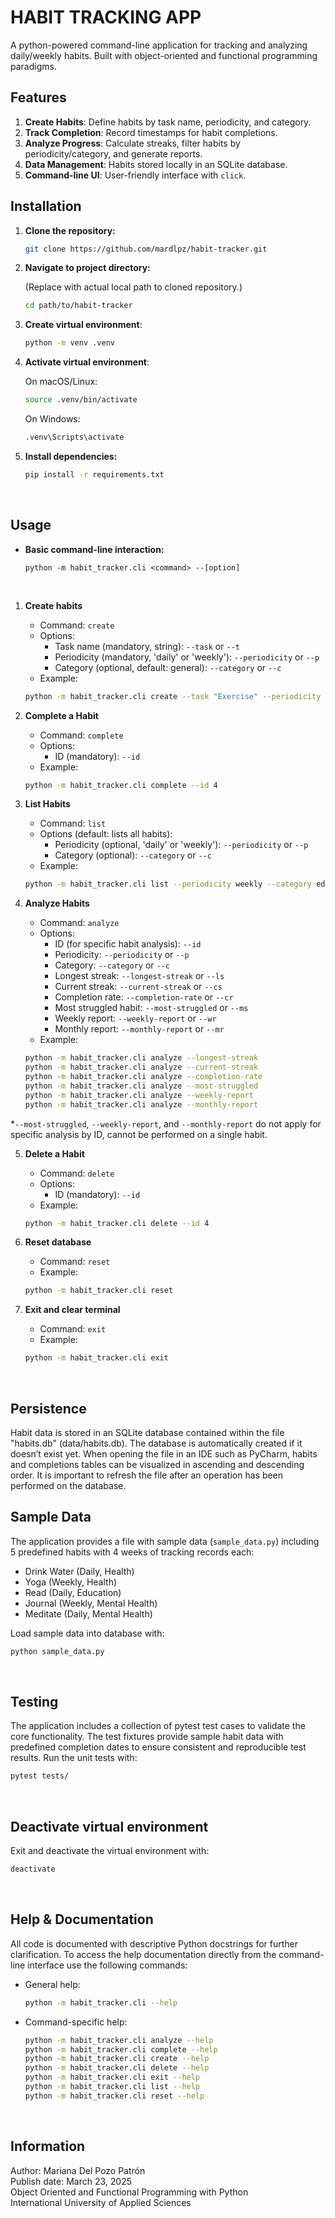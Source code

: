 # HABIT TRACKING APP

A python-powered command-line application for tracking and analyzing daily/weekly habits. Built with object-oriented and functional programming paradigms.


## Features
1. **Create Habits**: Define habits by task name, periodicity, and category.
2. **Track Completion**: Record timestamps for habit completions.
3. **Analyze Progress**: Calculate streaks, filter habits by periodicity/category, and generate reports.
4. **Data Management**: Habits stored locally in an SQLite database.
4. **Command-line UI**: User-friendly interface with `click`.


## Installation

1. **Clone the repository:**
   ```bash
   git clone https://github.com/mardlpz/habit-tracker.git  
   ```

2. **Navigate to project directory:**

   (Replace with actual local path to cloned repository.)
   ```bash
   cd path/to/habit-tracker
   ```

3. **Create virtual environment**:
   ```bash
   python -m venv .venv
   ```
   
4. **Activate virtual environment**:
   
   On macOS/Linux:
   ```bash
   source .venv/bin/activate 
    ```
   On Windows:
    ```bash
   .venv\Scripts\activate
   ```

5. **Install dependencies:**
   ```bash
   pip install -r requirements.txt
   ```
<br/>

## Usage

- **Basic command-line interaction:**
   
      python -m habit_tracker.cli <command> --[option]
<br/>

1. **Create habits**
   - Command: `create`
   - Options:
     - Task name (mandatory, string): `--task` or `--t`
     - Periodicity (mandatory, 'daily' or 'weekly'): `--periodicity` or `--p`
     - Category (optional, default: general): `--category` or `--c`
   - Example:
   ```bash
   python -m habit_tracker.cli create --task "Exercise" --periodicity daily --category health
   ```

2. **Complete a Habit**
   - Command: `complete`
   - Options:
     - ID (mandatory): `--id`
   - Example:
   ```bash
   python -m habit_tracker.cli complete --id 4
   ```

3. **List Habits**
   - Command: `list`
   - Options (default: lists all habits):
     - Periodicity (optional, 'daily' or 'weekly'): `--periodicity` or `--p`
     - Category (optional): `--category` or `--c`
   - Example:
   ```bash
   python -m habit_tracker.cli list --periodicity weekly --category education
   ```

4. **Analyze Habits**
      - Command: `analyze`
      - Options:
        - ID (for specific habit analysis): `--id`
        - Periodicity: `--periodicity` or `--p`
        - Category: `--category` or `--c`
        - Longest streak: `--longest-streak` or `--ls`
        - Current streak: `--current-streak` or `--cs`
        - Completion rate: `--completion-rate` or `--cr`
        - Most struggled habit: `--most-struggled` or `--ms`
        - Weekly report: `--weekly-report` or `--wr`
        - Monthly report: `--monthly-report` or `--mr`
      - Example:
      ```bash
      python -m habit_tracker.cli analyze --longest-streak
      python -m habit_tracker.cli analyze --current-streak
      python -m habit_tracker.cli analyze --completion-rate
      python -m habit_tracker.cli analyze --most-struggled
      python -m habit_tracker.cli analyze --weekly-report
      python -m habit_tracker.cli analyze --monthly-report
      ```
   
*`--most-struggled`, `--weekly-report`, and `--monthly-report` do not apply for specific analysis by ID, cannot be performed on a single habit.

5. **Delete a Habit**
   - Command: `delete`
   - Options:
     - ID (mandatory): `--id`
   - Example:
   ```bash
   python -m habit_tracker.cli delete --id 4
   ```

6. **Reset database**
   - Command: `reset`
   - Example:
   ```bash
   python -m habit_tracker.cli reset
   ```

7. **Exit and clear terminal**
   - Command: `exit`
   - Example:
   ```bash
   python -m habit_tracker.cli exit
   ```
<br/>

## Persistence

Habit data is stored in an SQLite database contained within the file 
"habits.db" (data/habits.db). The database is automatically created if it doesn’t exist yet.
When opening the file in an IDE such as PyCharm, habits and completions tables can be visualized
in ascending and descending order. It is important to refresh the file after an operation has
been performed on the database.
<br/>

## Sample Data

The application provides a file with sample data (`sample_data.py`) including 5 predefined habits with 4 weeks of tracking records each:

- Drink Water (Daily, Health)
- Yoga (Weekly, Health)
- Read (Daily, Education)
- Journal (Weekly, Mental Health)
- Meditate (Daily, Mental Health)  

Load sample data into database with:
   ```bash
   python sample_data.py
   ```
<br/>
   
## Testing

The application includes a collection of pytest test cases to validate the core functionality. The test fixtures 
provide sample habit data with predefined completion dates to ensure consistent and reproducible test results.
Run the unit tests with:
   ```bash
   pytest tests/
   ```
<br/>

## Deactivate virtual environment 
Exit and deactivate the virtual environment with:
   ```bash
   deactivate
   ```
<br/>

## Help & Documentation 

All code is documented with descriptive Python docstrings for further clarification.
To access the help documentation directly from the command-line interface use the following commands:
- General help:
   ```bash
   python -m habit_tracker.cli --help
   ```
- Command-specific help:
   ```bash
   python -m habit_tracker.cli analyze --help
   python -m habit_tracker.cli complete --help
   python -m habit_tracker.cli create --help
   python -m habit_tracker.cli delete --help
   python -m habit_tracker.cli exit --help
   python -m habit_tracker.cli list --help
   python -m habit_tracker.cli reset --help
   ```
<br/>

## Information
Author: Mariana Del Pozo Patrón  
Publish date: March 23, 2025  
Object Oriented and Functional Programming with Python  
International University of Applied Sciences  


